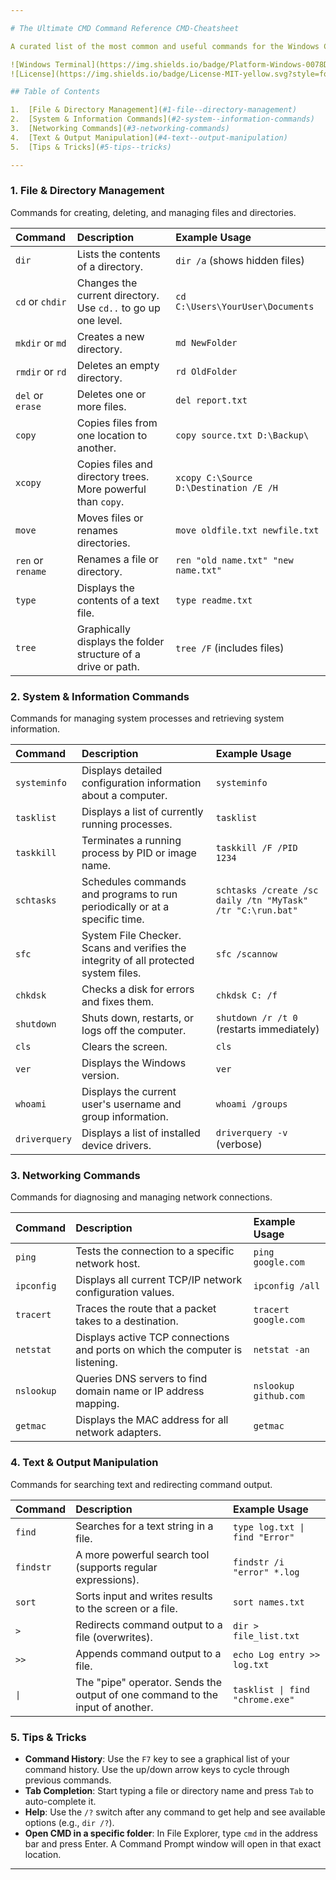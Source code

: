 ```yaml
---

# The Ultimate CMD Command Reference CMD-Cheatsheet

A curated list of the most common and useful commands for the Windows Command Prompt (`cmd.exe`). This guide is intended for beginners and experienced users who need a quick reference.

![Windows Terminal](https://img.shields.io/badge/Platform-Windows-0078D6?style=for-the-badge&logo=windows)
![License](https://img.shields.io/badge/License-MIT-yellow.svg?style=for-the-badge)

## Table of Contents

1.  [File & Directory Management](#1-file--directory-management)
2.  [System & Information Commands](#2-system--information-commands)
3.  [Networking Commands](#3-networking-commands)
4.  [Text & Output Manipulation](#4-text--output-manipulation)
5.  [Tips & Tricks](#5-tips--tricks)

---
```


### 1. File & Directory Management

Commands for creating, deleting, and managing files and directories.

| Command | Description | Example Usage |
| :--- | :--- | :--- |
| `dir` | Lists the contents of a directory. | `dir /a` (shows hidden files) |
| `cd` or `chdir` | Changes the current directory. Use `cd..` to go up one level. | `cd C:\Users\YourUser\Documents` |
| `mkdir` or `md` | Creates a new directory. | `md NewFolder` |
| `rmdir` or `rd` | Deletes an empty directory. | `rd OldFolder` |
| `del` or `erase` | Deletes one or more files. | `del report.txt` |
| `copy` | Copies files from one location to another. | `copy source.txt D:\Backup\` |
| `xcopy` | Copies files and directory trees. More powerful than `copy`. | `xcopy C:\Source D:\Destination /E /H` |
| `move` | Moves files or renames directories. | `move oldfile.txt newfile.txt` |
| `ren` or `rename` | Renames a file or directory. | `ren "old name.txt" "new name.txt"` |
| `type` | Displays the contents of a text file. | `type readme.txt` |
| `tree` | Graphically displays the folder structure of a drive or path. | `tree /F` (includes files) |

### 2. System & Information Commands

Commands for managing system processes and retrieving system information.

| Command | Description | Example Usage |
| :--- | :--- | :--- |
| `systeminfo` | Displays detailed configuration information about a computer. | `systeminfo` |
| `tasklist` | Displays a list of currently running processes. | `tasklist` |
| `taskkill` | Terminates a running process by PID or image name. | `taskkill /F /PID 1234` |
| `schtasks` | Schedules commands and programs to run periodically or at a specific time. | `schtasks /create /sc daily /tn "MyTask" /tr "C:\run.bat"` |
| `sfc` | System File Checker. Scans and verifies the integrity of all protected system files. | `sfc /scannow` |
| `chkdsk` | Checks a disk for errors and fixes them. | `chkdsk C: /f` |
| `shutdown` | Shuts down, restarts, or logs off the computer. | `shutdown /r /t 0` (restarts immediately) |
| `cls` | Clears the screen. | `cls` |
| `ver` | Displays the Windows version. | `ver` |
| `whoami` | Displays the current user's username and group information. | `whoami /groups` |
| `driverquery` | Displays a list of installed device drivers. | `driverquery -v` (verbose) |

### 3. Networking Commands

Commands for diagnosing and managing network connections.

| Command | Description | Example Usage |
| :--- | :--- | :--- |
| `ping` | Tests the connection to a specific network host. | `ping google.com` |
| `ipconfig` | Displays all current TCP/IP network configuration values. | `ipconfig /all` |
| `tracert` | Traces the route that a packet takes to a destination. | `tracert google.com` |
| `netstat` | Displays active TCP connections and ports on which the computer is listening. | `netstat -an` |
| `nslookup` | Queries DNS servers to find domain name or IP address mapping. | `nslookup github.com` |
| `getmac` | Displays the MAC address for all network adapters. | `getmac` |

### 4. Text & Output Manipulation

Commands for searching text and redirecting command output.

| Command | Description | Example Usage |
| :--- | :--- | :--- |
| `find` | Searches for a text string in a file. | `type log.txt \| find "Error"` |
| `findstr` | A more powerful search tool (supports regular expressions). | `findstr /i "error" *.log` |
| `sort` | Sorts input and writes results to the screen or a file. | `sort names.txt` |
| `>` | Redirects command output to a file (overwrites). | `dir > file_list.txt` |
| `>>` | Appends command output to a file. | `echo Log entry >> log.txt` |
| `\|` | The "pipe" operator. Sends the output of one command to the input of another. | `tasklist \| find "chrome.exe"` |

### 5. Tips & Tricks

-   **Command History**: Use the `F7` key to see a graphical list of your command history. Use the up/down arrow keys to cycle through previous commands.
-   **Tab Completion**: Start typing a file or directory name and press `Tab` to auto-complete it.
-   **Help**: Use the `/?` switch after any command to get help and see available options (e.g., `dir /?`).
-   **Open CMD in a specific folder**: In File Explorer, type `cmd` in the address bar and press Enter. A Command Prompt window will open in that exact location.

---
